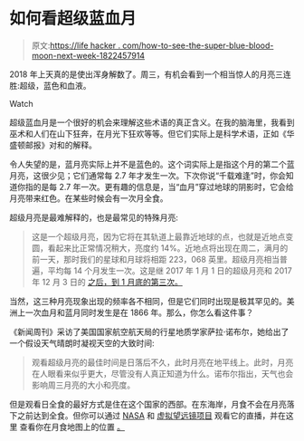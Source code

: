 # 如何看超级蓝血月

> 原文:[https://life hacker . com/how-to-see-the-super-blue-blood-moon-next-week-1822457914](https://lifehacker.com/how-to-see-the-super-blue-blood-moon-next-week-1822457914)

2018 年上天真的是使出浑身解数了。周三，有机会看到一个相当惊人的月亮三连胜:超级，蓝色和血液。

Watch

超级蓝血月是一个很好的机会来理解这些术语的真正含义。在我的脑海里，我看到巫术和人们在山下狂奔，在月光下狂欢等等。但它们实际上是科学术语，正如《华盛顿邮报》对和的解释。

令人失望的是，蓝月亮实际上并不是蓝色的。这个词实际上是指这个月的第二个蓝月亮，这很少见；它们通常每 2.7 年才发生一次。下次你说“千载难逢”时，你会知道你指的是每 2.7 年一次。更有趣的信息是，当“血月”穿过地球的阴影时，它会给月亮带来红色。在某些时候会有一次月全食。

超级月亮是最难解释的，也是最常见的特殊月亮:

> 这是一个超级月亮，因为它将在其轨道上最靠近地球的点，也就是近地点变圆，看起来比正常情况稍大，亮度约 14%。近地点将出现在周二，满月的前一天，那时我们的星球和月球将相距 223，068 英里。超级月亮相当普遍，平均每 14 个月发生一次。这是继 2017 年 1 月 1 日的超级月亮和 2017 年 12 月 3 日的 [之后，到 1 月底的第三次。](https://www.washingtonpost.com/news/capital-weather-gang/wp/2017/12/04/photos-2017s-one-and-only-supermoon-soars-over-washington/?utm_term=.b9af2823ea51)

当然，这三种月亮现象出现的频率各不相同，但是它们同时出现是极其罕见的。美洲上一次血月和蓝月同时发生是在 1866 年。那么，你怎么看这件事？

《新闻周刊》采访了美国国家航空航天局的行星地质学家萨拉·诺布尔，她给出了一个假设天气晴朗时凝视天空的大致时间:

> 观看超级月亮的最佳时间是日落后不久，此时月亮在地平线上。此时，月亮在人眼看来似乎更大，尽管没有人真正知道为什么。诺布尔指出，天气也会影响周三月亮的大小和亮度。

但是观看日全食的最好方式是住在这个国家的西部。在东海岸，月食不会在月亮落下之前达到全食。但你可以通过 [NASA](https://www.nasa.gov/multimedia/nasatv/#public) 和 [虚拟望远镜项目](https://www.virtualtelescope.eu/) 观看它的直播，并在这里 查看你在月食地图上的位置 [。](https://www.timeanddate.com/eclipse/map/2018-january-31)